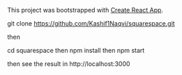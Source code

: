 This project was bootstrapped with [Create React App](https://github.com/facebook/create-react-app).

git clone https://github.com/Kashif1Naqvi/squarespace.git

then 

cd squarespace 
then
npm install
then 
npm start

then see the result in http://localhost:3000


